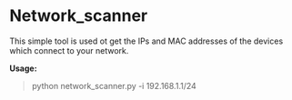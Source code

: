 # Network_scanner
This simple tool is used ot get the IPs and MAC addresses of the devices which connect to your network. 


**Usage:**
> python network_scanner.py -i 192.168.1.1/24

